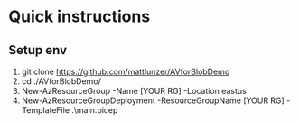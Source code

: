 # Quick instructions

## Setup env
1. git clone https://github.com/mattlunzer/AVforBlobDemo
2. cd ./AVforBlobDemo/
3. New-AzResourceGroup -Name [YOUR RG] -Location eastus
4. New-AzResourceGroupDeployment -ResourceGroupName [YOUR RG] -TemplateFile .\main.bicep

